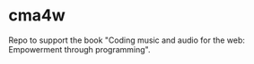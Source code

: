 # cma4w
Repo to support the book "Coding music and audio for the web: Empowerment through programming".
